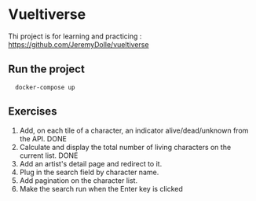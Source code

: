 # Vueltiverse

Thi project is for learning and practicing : https://github.com/JeremyDolle/vueltiverse

## Run the project

```shell
  docker-compose up
```

## Exercises

1. Add, on each tile of a character, an indicator alive/dead/unknown from the API. DONE
2. Calculate and display the total number of living characters on the current list. DONE
3. Add an artist's detail page and redirect to it.
4. Plug in the search field by character name.
5. Add pagination on the character list.
6. Make the search run when the Enter key is clicked
